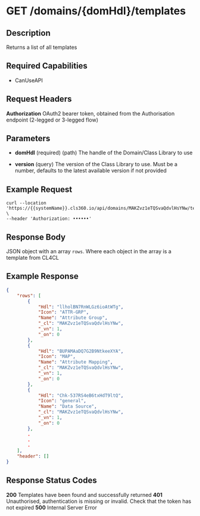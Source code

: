 # GET /domains/{domHdl}/templates

## Description
Returns a list of all templates

## Required Capabilities
* CanUseAPI

## Request Headers

**Authorization** OAuth2 bearer token, obtained from the Authorisation endpoint (2-legged or 3-legged flow)

## Parameters

* **domHdl** (required) (path) The handle of the Domain/Class Library to use

* **version** (query) The version of the Class Library to use. Must be a number, defaults to the latest available version if not provided

## Example Request
```
curl --location 'https://{{systemName}}.cls360.io/api/domains/MAKZvz1eTQSvaQdvlHsYNw/templates' \
--header 'Authorization: ••••••'
```

## Response Body
JSON object with an array `rows`. Where each object in the array is a template from CL4CL

## Example Response
```JSON
{
    "rows": [
        {
            "Hdl": "llholBN7RnWLGz6ioAtWTg",
            "Icon": "ATTR-GRP",
            "Name": "Attribute Group",
            "_cl": "MAKZvz1eTQSvaQdvlHsYNw",
            "_vn": 1,
            "_on": 0
        },
        {
            "Hdl": "BUPAMAaDQ7G2B9NtkeeXYA",
            "Icon": "MAP",
            "Name": "Attribute Mapping",
            "_cl": "MAKZvz1eTQSvaQdvlHsYNw",
            "_vn": 1,
            "_on": 0
        },
        {
            "Hdl": "Chk-537RS4eB6txHdT9ltQ",
            "Icon": "general",
            "Name": "Data Source",
            "_cl": "MAKZvz1eTQSvaQdvlHsYNw",
            "_vn": 1,
            "_on": 0
        },
        .
        .
        .
    ],
    "header": []
}
```

## Response Status Codes
**200** Templates have been found and successfully returned
**401** Unauthorised, authentication is missing or invalid. Check that the token has not expired
**500** Internal Server Error



